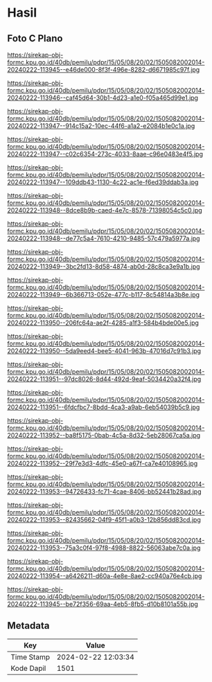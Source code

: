 # Hasil

## Foto C Plano

https://sirekap-obj-formc.kpu.go.id/40db/pemilu/pdpr/15/05/08/20/02/1505082002014-20240222-113945--e46de000-8f3f-496e-8282-d6671985c97f.jpg

https://sirekap-obj-formc.kpu.go.id/40db/pemilu/pdpr/15/05/08/20/02/1505082002014-20240222-113946--caf45d64-30b1-4d23-a1e0-f05a465d99e1.jpg

https://sirekap-obj-formc.kpu.go.id/40db/pemilu/pdpr/15/05/08/20/02/1505082002014-20240222-113947--914c15a2-10ec-44f6-a1a2-e2084b1e0c1a.jpg

https://sirekap-obj-formc.kpu.go.id/40db/pemilu/pdpr/15/05/08/20/02/1505082002014-20240222-113947--c02c6354-273c-4033-8aae-c96e0483e4f5.jpg

https://sirekap-obj-formc.kpu.go.id/40db/pemilu/pdpr/15/05/08/20/02/1505082002014-20240222-113947--109ddb43-1130-4c22-ac1e-f6ed39ddab3a.jpg

https://sirekap-obj-formc.kpu.go.id/40db/pemilu/pdpr/15/05/08/20/02/1505082002014-20240222-113948--8dce8b9b-caed-4e7c-8578-71398054c5c0.jpg

https://sirekap-obj-formc.kpu.go.id/40db/pemilu/pdpr/15/05/08/20/02/1505082002014-20240222-113948--de77c5a4-7610-4210-9485-57c479a5977a.jpg

https://sirekap-obj-formc.kpu.go.id/40db/pemilu/pdpr/15/05/08/20/02/1505082002014-20240222-113949--3bc2fd13-8d58-4874-ab0d-28c8ca3e9a1b.jpg

https://sirekap-obj-formc.kpu.go.id/40db/pemilu/pdpr/15/05/08/20/02/1505082002014-20240222-113949--6b366713-052e-477c-b117-8c54814a3b8e.jpg

https://sirekap-obj-formc.kpu.go.id/40db/pemilu/pdpr/15/05/08/20/02/1505082002014-20240222-113950--206fc64a-ae2f-4285-a1f3-584b4bde00e5.jpg

https://sirekap-obj-formc.kpu.go.id/40db/pemilu/pdpr/15/05/08/20/02/1505082002014-20240222-113950--5da9eed4-bee5-4041-963b-47016d7c91b3.jpg

https://sirekap-obj-formc.kpu.go.id/40db/pemilu/pdpr/15/05/08/20/02/1505082002014-20240222-113951--97dc8026-8d44-492d-9eaf-5034420a32f4.jpg

https://sirekap-obj-formc.kpu.go.id/40db/pemilu/pdpr/15/05/08/20/02/1505082002014-20240222-113951--6fdcfbc7-8bdd-4ca3-a9ab-6eb54039b5c9.jpg

https://sirekap-obj-formc.kpu.go.id/40db/pemilu/pdpr/15/05/08/20/02/1505082002014-20240222-113952--ba8f5175-0bab-4c5a-8d32-5eb28067ca5a.jpg

https://sirekap-obj-formc.kpu.go.id/40db/pemilu/pdpr/15/05/08/20/02/1505082002014-20240222-113952--29f7e3d3-4dfc-45e0-a67f-ca7e40108965.jpg

https://sirekap-obj-formc.kpu.go.id/40db/pemilu/pdpr/15/05/08/20/02/1505082002014-20240222-113953--94726433-fc71-4cae-8406-bb52441b28ad.jpg

https://sirekap-obj-formc.kpu.go.id/40db/pemilu/pdpr/15/05/08/20/02/1505082002014-20240222-113953--82435662-04f9-45f1-a0b3-12b856dd83cd.jpg

https://sirekap-obj-formc.kpu.go.id/40db/pemilu/pdpr/15/05/08/20/02/1505082002014-20240222-113953--75a3c0f4-97f8-4988-8822-56063abe7c0a.jpg

https://sirekap-obj-formc.kpu.go.id/40db/pemilu/pdpr/15/05/08/20/02/1505082002014-20240222-113954--a6426211-d60a-4e8e-8ae2-cc940a76e4cb.jpg

https://sirekap-obj-formc.kpu.go.id/40db/pemilu/pdpr/15/05/08/20/02/1505082002014-20240222-113945--be72f356-69aa-4eb5-8fb5-d10b8101a55b.jpg


## Metadata

| Key        | Value               |
| ---------- | ------------------- |
| Time Stamp | 2024-02-22 12:03:34 |
| Kode Dapil | 1501                |




